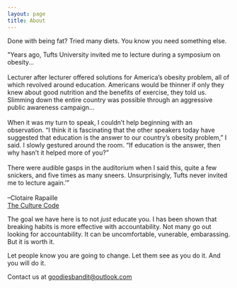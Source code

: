 ```yaml
---
layout: page
title: About
---
```


<p>
    Done with being fat? Tried many diets. You know you need something else.
</p>
<p class="message">
    "Years ago, Tufts University invited me to lecture during a symposium on obesity…
    <br />
    <br />
    Lecturer after lecturer offered solutions for America’s obesity problem, all of which revolved around education. Americans would be thinner if only they knew about good nutrition and the benefits of exercise, they told us. Slimming down the entire country was possible through an aggressive public awareness campaign…
    <br />
    <br />
    When it was my turn to speak, I couldn’t help beginning with an observation. “I think it is fascinating that the other speakers today have suggested that education is the answer to our country’s obesity problem,” I said. I slowly gestured around the room. “If education is the answer, then why hasn’t it helped more of you?”
    <br />
    <br />
    There were audible gasps in the auditorium when I said this, quite a few snickers, and five times as many sneers. Unsurprisingly, Tufts never invited me to lecture again.’”
    <br />
    <br />
    –Clotaire Rapaille
    <br/>
    <a href="http://amzn.to/1rerMJt" target="_blank">The Culture Code</a>
</p>

<p>
    The goal we have here is to not <i>just</i> educate you. I has been shown that breaking habits is more effective with accountability. Not many go out looking for accountability. It can be uncomfortable, vunerable, embarassing. But it is worth it.
</p>
<p>
    Let people know you are going to change. Let them see as you do it. And you will do it.
</p>
<p>Contact us at <a href="mailto:goodiesbandit@outlook.com&subject=From the Blog">goodiesbandit@outlook.com</a></p>